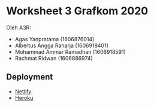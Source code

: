 # Worksheet 3 Grafkom 2020

Oleh A3R:
- Agas Yanpratama (1606876014)
- Albertus Angga Raharja (1606918401)
- Mohammad Ammar Ramadhan (1606918591)
- Rachmat Ridwan (1606886974)

## Deployment
- [Netlify](https://a3r-final.netlify.app/)
- [Heroku](http://a3r-final.herokuapp.com/)

